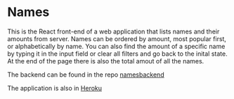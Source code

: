 # Names

This is the React front-end of a web application that lists names and their amounts from server. Names can be ordered by amount, most popular first, or alphabetically by name. You can also find the amount of a specific name by typing it in the input field or clear all filters and go back to the inital state. At the end of the page there is also the total amout of all the names.

The backend can be found in the repo [namesbackend](https://github.com/hannayj/namesbackend)

The application is also in [Heroku](https://mighty-earth-09954.herokuapp.com) 